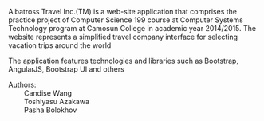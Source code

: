 Albatross Travel Inc.(TM) is a web-site application that comprises the practice project of Computer Science 199 course
at Computer Systems Technology program at Camosun College in academic year 2014/2015. The website represents a simplified travel
company interface for selecting vacation trips around the world

The application features technologies and libraries such as Bootstrap, AngularJS, Bootstrap UI and others

Authors:<br>
&nbsp;&nbsp;&nbsp;&nbsp;&nbsp;&nbsp;&nbsp;&nbsp;Candise Wang<br>
&nbsp;&nbsp;&nbsp;&nbsp;&nbsp;&nbsp;&nbsp;&nbsp;Toshiyasu Azakawa<br>
&nbsp;&nbsp;&nbsp;&nbsp;&nbsp;&nbsp;&nbsp;&nbsp;Pasha Bolokhov
